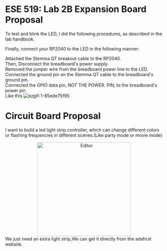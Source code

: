 # ESE 519: Lab 2B Expansion Board Proposal
To test and blink the LED, I did the following procedures, as described in the lab handbook.

Finally, connect your RP2040 to the LED in the following manner:

Attached the Stemma QT breakout cable to the RP2040.  
Then, Disconnect the breadboard's power supply.  
Removed the jumper wire from the breadboard power line to the LED.  
Connected the ground pin on the Stemma QT cable to the breadboard's ground pin.  
Connected the GPIO data pin, NOT THE POWER. PIN, to the breadboard's power pin  
Like this
![ezgif-1-85ede75f95](https://user-images.githubusercontent.com/96441697/197268844-73f5d1c2-bdc6-4359-ac00-10fb555ae267.gif)


# Circuit Board Proposal  
I want to build a led light strip controller, which can change different colors or flashing frequencies in different scenes.(Like party mode or movie mode)
<div align="center">
	<img src="https://user-images.githubusercontent.com/96441697/197269334-91c32505-d440-4e7f-818d-be358e785b0c.png" alt="Editor" width="300">
</div>
We just need an extra light strip,We can get it directly from the adafruit  website.

